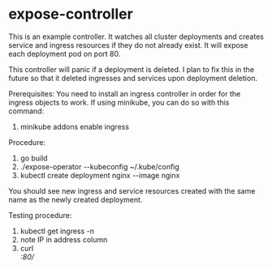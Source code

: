 # expose-controller 

This is an example controller. It watches all cluster deployments and creates service and ingress
resources if they do not already exist. It will expose each deployment pod on port 80.

This controller will panic if a deployment is deleted. I plan to fix this in the future so that it deleted
ingresses and services upon deployment deletion.

Prerequisites:
You need to install an ingress controller in order for the ingress objects to work.
If using minikube, you can do so with this command:
1. minikube addons enable ingress

Procedure:
1. go build
2. ./expose-operator --kubeconfig ~/.kube/config
3. kubectl create deployment nginx --image nginx

You should see new ingress and service resources created with the same name as the newly created deployment.

Testing procedure:
1. kubectl get ingress -n <new-deployment-namespace>
2. note IP in address column
3. curl <address>:80/<deployment-name>